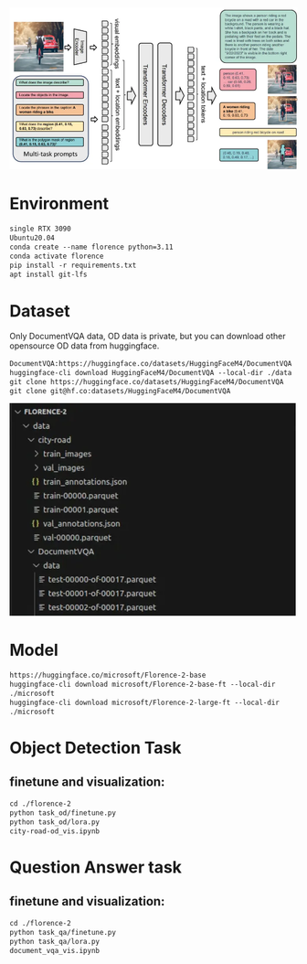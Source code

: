 <img src="imgs/florence2.png"> 

# Environment

```shell
single RTX 3090
Ubuntu20.04
conda create --name florence python=3.11
conda activate florence
pip install -r requirements.txt
apt install git-lfs
```
# Dataset

Only DocumentVQA data, OD data is private, but you can download other opensource OD data from huggingface.

```shell
DocumentVQA:https://huggingface.co/datasets/HuggingFaceM4/DocumentVQA
huggingface-cli download HuggingFaceM4/DocumentVQA --local-dir ./data
git clone https://huggingface.co/datasets/HuggingFaceM4/DocumentVQA
git clone git@hf.co:datasets/HuggingFaceM4/DocumentVQA
```
<img src="imgs/data.png"> 

# Model

```shell
https://huggingface.co/microsoft/Florence-2-base
huggingface-cli download microsoft/Florence-2-base-ft --local-dir ./microsoft
huggingface-cli download microsoft/Florence-2-large-ft --local-dir ./microsoft
```

# Object Detection Task
## finetune and visualization:

```shell
cd ./florence-2
python task_od/finetune.py
python task_od/lora.py
city-road-od_vis.ipynb
```
# Question Answer task
## finetune and visualization:

```shell
cd ./florence-2
python task_qa/finetune.py
python task_qa/lora.py
document_vqa_vis.ipynb
```
